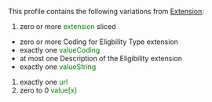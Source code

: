 This profile contains the following variations from [Extension](http://hl7.org/fhir/STU3/Extension):

1. zero or more <span style='color:green'> extension </span>  sliced
  * zero or more Coding for Eligbility Type extension
  * exactly one <span style='color:green'> valueCoding </span> 
  * at most one Description of the Eligibility extension
  * exactly one <span style='color:green'> valueString </span> 
1. exactly one <span style='color:green'> url </span> 
1. zero to 0 <span style='color:green'> value[x] </span> 

